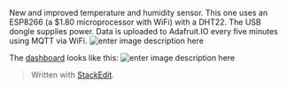
New and improved temperature and humidity sensor.
This one uses an ESP8266 (a $1.80 microprocessor with WiFi) with a DHT22. The USB dongle supplies power. Data is uploaded to Adafruit.IO every five minutes using MQTT via WiFi.
![enter image description here](https://lh3.googleusercontent.com/pw/ACtC-3dJVK7jS53z4ZQEU7rcbv41FZuMcaDzT6nLSADxuxhod9Uay2GIp51TIbsDij8uYVvSZ6fOWjYyfUj8Rka11xBOJxhL19wY6K9oshcPyCEysr7CaH-RBCk41GEIHKWK7XGGljzuNVcX3F5f9Sv7c3mhlg=w800-no-tmp.jpg)

The [dashboard](https://io.adafruit.com/keithehenry/dashboards/humidity-and-temperature) looks like this:
![enter image description here](https://lh3.googleusercontent.com/pw/ACtC-3eajFc6MMAZb0ZOVavymY29zm9eQrQnf50g_VHhXGSsaaOSBMpuWBEOMHGNZXSvUdxRz9dLLQaUrExIFDm2pX58QYzUAiqTGfifDVadKpXlxY44zEjepqkGcWzuETicm6n7XfkJsJeLBam0E0Fz707woQ=w800-no-tmp.jpg)
> Written with [StackEdit](https://stackedit.io/).
<!--stackedit_data:
eyJoaXN0b3J5IjpbMTU5MTk0MjczOSw1MTM2NTMzMTldfQ==
-->